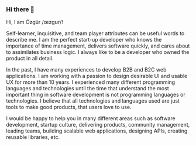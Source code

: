 ### Hi there 👋

Hi, I am Özgür /œzgʊr/!

Self-learner, inquisitive, and team player attributes can be useful words to describe me. I am the perfect start-up developer who knows the importance of time management, delivers software quickly, and cares about to assimilates business logic. I always like to be a developer who owned the product in all detail.

In the past, I have many experiences to develop B2B and B2C web applications. I am working with a passion to design desirable UI and usable UX for more than 10 years. I experienced many different programming languages and technologies until the time that understand the most important thing in software development is not programming languages or technologies. I believe that all technologies and languages used are just tools to make good products, that users love to use.

I would be happy to help you in many different areas such as software development, startup culture, delivering products, community management, leading teams, building scalable web applications, designing APIs, creating reusable libraries, etc.
